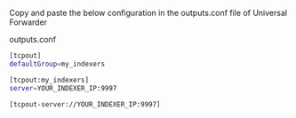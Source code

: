 Copy and paste the below configuration in the outputs.conf file of Universal Forwarder

outputs.conf

```bash
[tcpout]
defaultGroup=my_indexers

[tcpout:my_indexers]
server=YOUR_INDEXER_IP:9997

[tcpout-server://YOUR_INDEXER_IP:9997]
```

